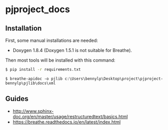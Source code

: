 # pjproject_docs

## Installation

First, some manual installations are needed:
- Doxygen 1.8.4 (Doxygen 1.5.1 is not suitable for Breathe).

Then most tools will be installed with this command:

```cmd
$ pip install -r requirements.txt
```

```
$ breathe-apidoc -o pjlib c:\Users\bennylp\Desktop\project\pjproject-bennylp\pjlib\docs\xml
```
 


## Guides

- http://www.sphinx-doc.org/en/master/usage/restructuredtext/basics.html
- https://breathe.readthedocs.io/en/latest/index.html
